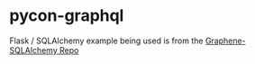 # pycon-graphql

Flask / SQLAlchemy example being used is from the [Graphene-SQLAlchemy Repo](https://github.com/graphql-python/graphene-sqlalchemy/tree/master/examples/flask_sqlalchemy)
